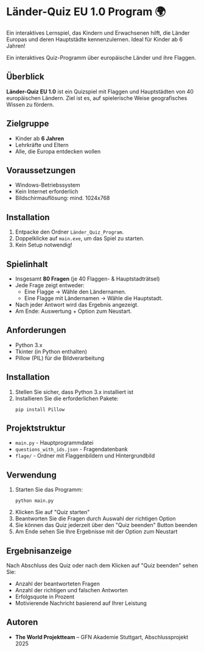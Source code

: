 # Länder-Quiz EU 1.0 Program 🌍

Ein interaktives Lernspiel, das Kindern und Erwachsenen hilft, die Länder Europas und deren Hauptstädte kennenzulernen. Ideal für Kinder ab 6 Jahren! 

Ein interaktives Quiz-Programm über europäische Länder und ihre Flaggen.


## Überblick
**Länder-Quiz EU 1.0** ist ein Quizspiel mit Flaggen und Hauptstädten von 40 europäischen Ländern. Ziel ist es, auf spielerische Weise geografisches Wissen zu fördern.

## Zielgruppe
- Kinder ab **6 Jahren** 
- Lehrkräfte und Eltern
- Alle, die Europa entdecken wollen 

## Voraussetzungen
- Windows-Betriebssystem
- Kein Internet erforderlich 
- Bildschirmauflösung: mind. 1024x768

## Installation 
1. Entpacke den Ordner `Länder_Quiz_Program`.
2. Doppelklicke auf `main.exe`, um das Spiel zu starten.
3. Kein Setup notwendig!


## Spielinhalt
- Insgesamt **80 Fragen** (je 40 Flaggen- & Hauptstadträtsel)
- Jede Frage zeigt entweder:
  - Eine Flagge → Wähle den Ländernamen.
  - Eine Flagge mit Ländernamen → Wähle die Hauptstadt.
- Nach jeder Antwort wird das Ergebnis angezeigt.
- Am Ende: Auswertung + Option zum Neustart.



## Anforderungen

- Python 3.x
- Tkinter (in Python enthalten)
- Pillow (PIL) für die Bildverarbeitung

## Installation

1. Stellen Sie sicher, dass Python 3.x installiert ist
2. Installieren Sie die erforderlichen Pakete:
   ```
   pip install Pillow
   ```

## Projektstruktur

- `main.py` - Hauptprogrammdatei
- `questions_with_ids.json` - Fragendatenbank
- `flage/` - Ordner mit Flaggenbildern und Hintergrundbild

## Verwendung

1. Starten Sie das Programm:
   ```
   python main.py
   ```
2. Klicken Sie auf "Quiz starten"
3. Beantworten Sie die Fragen durch Auswahl der richtigen Option
4. Sie können das Quiz jederzeit über den "Quiz beenden" Button beenden
5. Am Ende sehen Sie Ihre Ergebnisse mit der Option zum Neustart

## Ergebnisanzeige

Nach Abschluss des Quiz oder nach dem Klicken auf "Quiz beenden" sehen Sie:
- Anzahl der beantworteten Fragen
- Anzahl der richtigen und falschen Antworten
- Erfolgsquote in Prozent
- Motivierende Nachricht basierend auf Ihrer Leistung

## Autoren
- **The World Projektteam** – GFN Akademie Stuttgart, Abschlussprojekt 2025